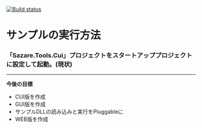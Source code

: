 [![Build status](https://ci.appveyor.com/api/projects/status/2yl2avpk039cr6jg)](https://ci.appveyor.com/project/devlights/sazare)

# サンプルの実行方法 
### 「Sazare.Tools.Cui」プロジェクトをスタートアッププロジェクトに設定して起動。(現状)

***
**今後の目標**
* CUI版を作成
* GUI版を作成
* サンプルDLLの読み込みと実行をPluggableに
* WEB版を作成

